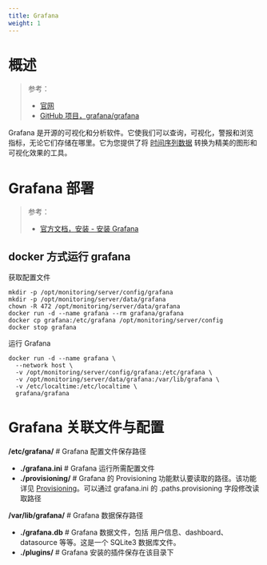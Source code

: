```yaml
---
title: Grafana
weight: 1
---
```


# 概述

> 参考：
>
> - [官网](https://grafana.com/)
> - [GitHub 项目，grafana/grafana](https://github.com/grafana/grafana)

Grafana 是开源的可视化和分析软件。它使我们可以查询，可视化，警报和浏览指标，无论它们存储在哪里。它为您提供了将 [时间序列数据](/docs/5.数据存储/数据库/时间序列数据/时间序列数据.md) 转换为精美的图形和可视化效果的工具。

# Grafana 部署

> 参考：
>
> - [官方文档，安装 - 安装 Grafana](https://grafana.com/docs/grafana/latest/setup-grafana/installation/)

## docker 方式运行 grafana

获取配置文件

```shell
mkdir -p /opt/monitoring/server/config/grafana
mkdir -p /opt/monitoring/server/data/grafana
chown -R 472 /opt/monitoring/server/data/grafana
docker run -d --name grafana --rm grafana/grafana
docker cp grafana:/etc/grafana /opt/monitoring/server/config
docker stop grafana
```

运行 Grafana

```shell
docker run -d --name grafana \
  --network host \
  -v /opt/monitoring/server/config/grafana:/etc/grafana \
  -v /opt/monitoring/server/data/grafana:/var/lib/grafana \
  -v /etc/localtime:/etc/localtime \
  grafana/grafana
```

# Grafana 关联文件与配置

**/etc/grafana/** # Grafana 配置文件保存路径

- **./grafana.ini** # Grafana 运行所需配置文件
- **./provisioning/** # Grafana 的 Provisioning 功能默认要读取的路径。该功能详见 [Provisioning](docs/6.可观测性/Grafana/Grafana%20Configuration/Provisioning.md)。可以通过 grafana.ini 的 .paths.provisioning 字段修改读取路径

**/var/lib/grafana/** # Grafana 数据保存路径

- **./grafana.db** # Grafana 数据文件，包括 用户信息、dashboard、datasource 等等。这是一个 SQLite3 数据库文件。
- **./plugins/** # Grafana 安装的插件保存在该目录下

